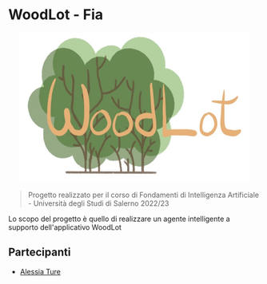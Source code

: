 # WoodLot - Fia


<p align="center">
<img alt="WoodLot" width="460" height="300" src="imageProject/logoWoodLot.jpg">
</p>

> Progetto realizzato per il corso di Fondamenti di Intelligenza Artificiale - Università degli Studi di Salerno 2022/23

Lo scopo del progetto è quello di realizzare un agente intelligente a supporto dell'applicativo WoodLot

## Partecipanti
* [Alessia Ture](https://github.com/a-ture)

